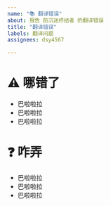 ```yaml
---
name: "📚 翻译错误"
about: 报告 防沉迷终结者 的翻译错误
title: "翻译错误"
labels: 翻译问题
assignees: dsy4567

---
```


<!-- 注释区域 开始
💡 请勿在注释区域说明问题
💡 若要换行, 请在后面跟两个空格, 然后另起一行
💡 点击 Preview 以预览问题
💡 点击 Submit new issue 以提交问题
注释区域 结束  -->

# ⚠️ 哪错了
- 巴啦啦拉  
- 巴啦啦拉  
- 巴啦啦拉

# ❓ 咋弄
- 巴啦啦拉  
- 巴啦啦拉  
- 巴啦啦拉
